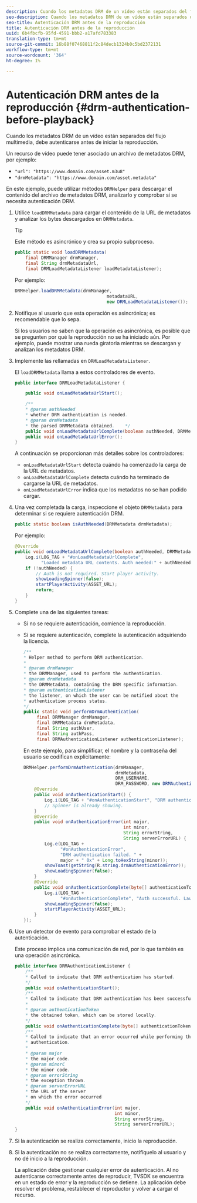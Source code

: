 ```yaml
---
description: Cuando los metadatos DRM de un vídeo están separados del flujo multimedia, debe autenticarse antes de iniciar la reproducción.
seo-description: Cuando los metadatos DRM de un vídeo están separados del flujo multimedia, debe autenticarse antes de iniciar la reproducción.
seo-title: Autenticación DRM antes de la reproducción
title: Autenticación DRM antes de la reproducción
uuid: 6b4fbcfb-95fd-4591-bbb2-a17afd783383
translation-type: tm+mt
source-git-commit: 16b88f07468811f2c84decb1324b0c5bd2372131
workflow-type: tm+mt
source-wordcount: '364'
ht-degree: 1%

---
```



# Autenticación DRM antes de la reproducción {#drm-authentication-before-playback}

Cuando los metadatos DRM de un vídeo están separados del flujo multimedia, debe autenticarse antes de iniciar la reproducción.

Un recurso de vídeo puede tener asociado un archivo de metadatos DRM, por ejemplo:

* `"url": "https://www.domain.com/asset.m3u8"`
* `"drmMetadata": "https://www.domain.com/asset.metadata"`

En este ejemplo, puede utilizar métodos `DRMHelper` para descargar el contenido del archivo de metadatos DRM, analizarlo y comprobar si se necesita autenticación DRM.

1. Utilice `loadDRMMetadata` para cargar el contenido de la URL de metadatos y analizar los bytes descargados en `DRMMetadata`.

   >[!TIP]
   >
   >Este método es asincrónico y crea su propio subproceso.

   ```java
   public static void loadDRMMetadata( 
       final DRMManager drmManager, 
       final String drmMetadataUrl,  
       final DRMLoadMetadataListener loadMetadataListener); 
   ```

   Por ejemplo:

   ```java
   DRMHelper.loadDRMMetadata(drmManager,  
                                      metadataURL,  
                                      new DRMLoadMetadataListener());
   ```

1. Notifique al usuario que esta operación es asincrónica; es recomendable que lo sepa.

   Si los usuarios no saben que la operación es asincrónica, es posible que se pregunten por qué la reproducción no se ha iniciado aún. Por ejemplo, puede mostrar una rueda giratoria mientras se descargan y analizan los metadatos DRM.

1. Implemente las rellamadas en `DRMLoadMetadataListener`.

   El `loadDRMMetadata` llama a estos controladores de evento.

   ```java
   public interface DRMLoadMetadataListener { 
   
       public void onLoadMetadataUrlStart(); 
   
       /** 
       * @param authNeeded 
       * whether DRM authentication is needed. 
       * @param drmMetadata 
       * the parsed DRMMetadata obtained.    */ 
       public void onLoadMetadataUrlComplete(boolean authNeeded, DRMMetadata drmMetadata); 
       public void onLoadMetadataUrlError(); 
   } 
   ```

   A continuación se proporcionan más detalles sobre los controladores:

   * `onLoadMetadataUrlStart` detecta cuándo ha comenzado la carga de la URL de metadatos.
   * `onLoadMetadataUrlComplete` detecta cuándo ha terminado de cargarse la URL de metadatos.
   * `onLoadMetadataUrlError` indica que los metadatos no se han podido cargar.

1. Una vez completada la carga, inspeccione el objeto `DRMMetadata` para determinar si se requiere autenticación DRM.

   ```java
   public static boolean isAuthNeeded(DRMMetadata drmMetadata);
   ```

   Por ejemplo:

   ```java
   @Override 
   public void onLoadMetadataUrlComplete(boolean authNeeded, DRMMetadata drmMetadata) {  
       Log.i(LOG_TAG + "#onLoadMetadataUrlComplete",  
             "Loaded metadata URL contents. Auth needed:" + authNeeded + "."); 
       if (!authNeeded) { 
           // Auth is not required. Start player activity.     
           showLoadingSpinner(false);     
           startPlayerActivity(ASSET_URL); 
           return; 
       } 
   } 
   ```

1. Complete una de las siguientes tareas:

   * Si no se requiere autenticación, comience la reproducción.
   * Si se requiere autenticación, complete la autenticación adquiriendo la licencia.

      ```java
      /** 
      * Helper method to perform DRM authentication. 
      * 
      * @param drmManager 
      * the DRMManager, used to perform the authentication. 
      * @param drmMetadata 
      * the DRMMetadata, containing the DRM specific information. 
      * @param authenticationListener 
      * the listener, on which the user can be notified about the 
      * authentication process status. 
      */ 
      public static void performDrmAuthentication( 
           final DRMManager drmManager,  
           final DRMMetadata drmMetadata, 
           final String authUser,  
           final String authPass,  
           final DRMAuthenticationListener authenticationListener);
      ```

      En este ejemplo, para simplificar, el nombre y la contraseña del usuario se codifican explícitamente:

      ```java
      DRMHelper.performDrmAuthentication(drmManager,  
                                         drmMetadata,  
                                         DRM_USERNAME,  
                                         DRM_PASSWORD, new DRMAuthenticationListener() { 
          @Override 
          public void onAuthenticationStart() { 
              Log.i(LOG_TAG + "#onAuthenticationStart", "DRM authentication started."); 
              // Spinner is already showing. 
          } 
          @Override 
          public void onAuthenticationError(int major,  
                                            int minor,  
                                            String errorString,  
                                            String serverErrorURL) { 
              Log.e(LOG_TAG +  
                    "#onAuthenticationError",  
                    "DRM authentication failed. " +  
                    major + " 0x" + Long.toHexString(minor)); 
              showToast(getString(R.string.drmAuthenticationError));   
              showLoadingSpinner(false); 
          } 
          @Override 
          public void onAuthenticationComplete(byte[] authenticationToken) { 
              Log.i(LOG_TAG +  
                    "#onAuthenticationComplete", "Auth successful. Launching content."); 
              showLoadingSpinner(false); 
              startPlayerActivity(ASSET_URL); 
          } 
      }); 
      ```

1. Use un detector de evento para comprobar el estado de la autenticación.

   Este proceso implica una comunicación de red, por lo que también es una operación asincrónica.

   ```java
   public interface DRMAuthenticationListener { 
       /** 
       * Called to indicate that DRM authentication has started. 
       */ 
       public void onAuthenticationStart(); 
       /** 
       * Called to indicate that DRM authentication has been successful. 
       * 
       * @param authenticationToken 
       * the obtained token, which can be stored locally. 
       */ 
       public void onAuthenticationComplete(byte[] authenticationToken); 
       /** 
       * Called to indicate that an error occurred while performing the DRM 
       * authentication. 
       * 
       * @param major 
       * the major code. 
       * @param minorC 
       * the minor code. 
       * @param errorString 
       * the exception thrown. 
       * @param serverErrorURL 
       * the URL of the server  
       * on which the error occurred 
       */ 
       public void onAuthenticationError(int major,  
                                         int minor,  
                                         String errorString,  
                                         String serverErrorURL); 
   } 
   ```

1. Si la autenticación se realiza correctamente, inicio la reproducción.
1. Si la autenticación no se realiza correctamente, notifíquelo al usuario y no dé inicio a la reproducción.

   La aplicación debe gestionar cualquier error de autenticación. Al no autenticarse correctamente antes de reproducir, TVSDK se encuentra en un estado de error y la reproducción se detiene. La aplicación debe resolver el problema, restablecer el reproductor y volver a cargar el recurso.
